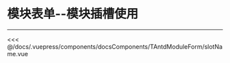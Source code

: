 # 模块表单--模块插槽使用

---

<common-code-format isShowModule>
  <docsComponents-TAntdModuleForm-slotName slot="source"></docsComponents-TAntdModuleForm-slotName>
 <<< @/docs/.vuepress/components/docsComponents/TAntdModuleForm/slotName.vue
</common-code-format>
